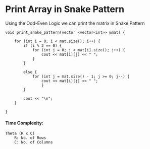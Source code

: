 # Print Array in Snake Pattern

Using the Odd-Even Logic we can print the matrix in Snake Pattern

```
void print_snake_pattern(vector <vector<int>> &mat) {

    for (int i = 0; i < mat.size(); i++) {
        if (i % 2 == 0) {
            for (int j = 0; j < mat[i].size(); j++) {
                cout << mat[i][j] << " ";
            }
        }

        else {
            for (int j = mat.size() - 1; j >= 0; j--) {
                cout << mat[i][j] << " ";
                }
        }
        
        cout << "\n";    
    }
        
}

```

#### Time Complexity: 
    Theta (R x C)
        R: No. of Rows
        C: No. of Columns